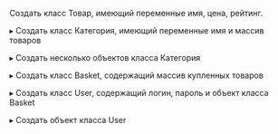Создать класс Товар, имеющий переменные имя, цена, рейтинг.

▸ Создать класс Категория, имеющий переменные имя и массив товаров

▸ Создать несколько объектов класса Категория

▸ Создать класс Basket, содержащий массив купленных товаров

▸ Создать класс User, содержащий логин, пароль и объект класса Basket

▸ Создать объект класса User
